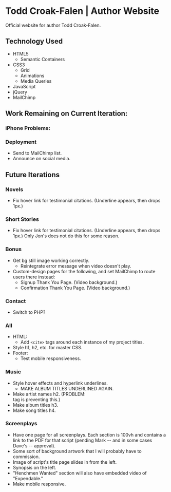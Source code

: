 # Todd Croak-Falen | Author Website
Official website for author Todd Croak-Falen.

## Technology Used

- HTML5
  - Semantic Containers
- CSS3
  - Grid
  - Animations
  - Media Queries
- JavaScript
- jQuery
- MailChimp

## Work Remaining on Current Iteration:

### iPhone Problems:

### Deployment

- Send to MailChimp list.
- Announce on social media.

## Future Iterations

### Novels

- Fix hover link for testimonial citations. (Underline appears, then drops 1px.)

### Short Stories

- Fix hover link for testimonial citations. (Underline appears, then drops 1px.) Only Jon's does not do this for some reason.

### Bonus

- Get bg still image working correctly.
  - Reintegrate error message when video doesn't play.
- Custom-design pages for the following, and set MailChimp to route users there instead:
  - Signup Thank You Page. (Video background.)
  - Confirmation Thank You Page. (Video background.)

### Contact

- Switch to PHP?

### All

- HTML:
  - Add `<cite>` tags around each instance of my project titles.
- Style h1, h2, etc. for master CSS.
- Footer:
  - Test mobile responsiveness.

### Music

- Style hover effects and hyperlink underlines.
  - MAKE ALBUM TITLES UNDERLINED AGAIN.
- Make artist names h2. (PROBLEM: <summary> tag is preventing this.)
- Make album titles h3.
- Make song titles h4.

### Screenplays

- Have one page for all screenplays. Each section is 100vh and contains a link to the PDF for that script (pending Mark -- and in some cases Dave's -- approval).
- Some sort of background artwork that I will probably have to commission.
- Image of script's title page slides in from the left.
- Synopsis on the left.
- "Henchmen Wanted" section will also have embedded video of "Expendable."
- Make mobile responsive.